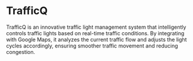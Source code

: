 # TrafficQ
TrafficQ is an innovative traffic light management system that intelligently controls traffic lights based on real-time traffic conditions. By integrating with Google Maps, it analyzes the current traffic flow and adjusts the light cycles accordingly, ensuring smoother traffic movement and reducing congestion.
